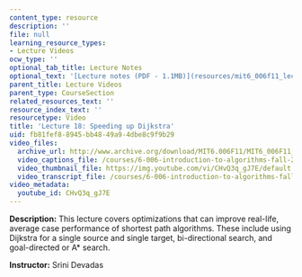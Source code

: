 ```yaml
---
content_type: resource
description: ''
file: null
learning_resource_types:
- Lecture Videos
ocw_type: ''
optional_tab_title: Lecture Notes
optional_text: '[Lecture notes (PDF - 1.1MB)](resources/mit6_006f11_lec18)'
parent_title: Lecture Videos
parent_type: CourseSection
related_resources_text: ''
resource_index_text: ''
resourcetype: Video
title: 'Lecture 18: Speeding up Dijkstra'
uid: fb81fef8-8945-bb48-49a9-4dbe8c9f9b29
video_files:
  archive_url: http://www.archive.org/download/MIT6.006F11/MIT6_006F11_lec18_300k.mp4
  video_captions_file: /courses/6-006-introduction-to-algorithms-fall-2011/a7c5d930d9a256309547d3359542269d_CHvQ3q_gJ7E.vtt
  video_thumbnail_file: https://img.youtube.com/vi/CHvQ3q_gJ7E/default.jpg
  video_transcript_file: /courses/6-006-introduction-to-algorithms-fall-2011/282bbe2fa7af77f4aea803bb47d8dead_CHvQ3q_gJ7E.pdf
video_metadata:
  youtube_id: CHvQ3q_gJ7E
---
```


**Description:** This lecture covers optimizations that can improve real-life, average case performance of shortest path algorithms. These include using Dijkstra for a single source and single target, bi-directional search, and goal-directed or A\* search.

**Instructor:** Srini Devadas